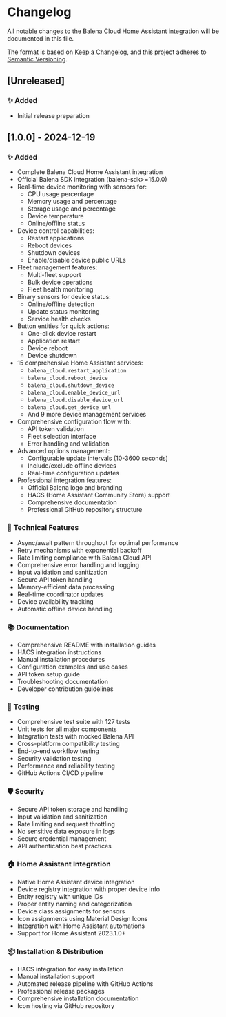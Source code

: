 # Changelog

All notable changes to the Balena Cloud Home Assistant integration will be documented in this file.

The format is based on [Keep a Changelog](https://keepachangelog.com/en/1.0.0/),
and this project adheres to [Semantic Versioning](https://semver.org/spec/v2.0.0.html).

## [Unreleased]

### ✨ Added
- Initial release preparation

## [1.0.0] - 2024-12-19

### ✨ Added
- Complete Balena Cloud Home Assistant integration
- Official Balena SDK integration (balena-sdk>=15.0.0)
- Real-time device monitoring with sensors for:
  - CPU usage percentage
  - Memory usage and percentage
  - Storage usage and percentage
  - Device temperature
  - Online/offline status
- Device control capabilities:
  - Restart applications
  - Reboot devices
  - Shutdown devices
  - Enable/disable device public URLs
- Fleet management features:
  - Multi-fleet support
  - Bulk device operations
  - Fleet health monitoring
- Binary sensors for device status:
  - Online/offline detection
  - Update status monitoring
  - Service health checks
- Button entities for quick actions:
  - One-click device restart
  - Application restart
  - Device reboot
  - Device shutdown
- 15 comprehensive Home Assistant services:
  - `balena_cloud.restart_application`
  - `balena_cloud.reboot_device`
  - `balena_cloud.shutdown_device`
  - `balena_cloud.enable_device_url`
  - `balena_cloud.disable_device_url`
  - `balena_cloud.get_device_url`
  - And 9 more device management services
- Comprehensive configuration flow with:
  - API token validation
  - Fleet selection interface
  - Error handling and validation
- Advanced options management:
  - Configurable update intervals (10-3600 seconds)
  - Include/exclude offline devices
  - Real-time configuration updates
- Professional integration features:
  - Official Balena logo and branding
  - HACS (Home Assistant Community Store) support
  - Comprehensive documentation
  - Professional GitHub repository structure

### 🔧 Technical Features
- Async/await pattern throughout for optimal performance
- Retry mechanisms with exponential backoff
- Rate limiting compliance with Balena Cloud API
- Comprehensive error handling and logging
- Input validation and sanitization
- Secure API token handling
- Memory-efficient data processing
- Real-time coordinator updates
- Device availability tracking
- Automatic offline device handling

### 📚 Documentation
- Comprehensive README with installation guides
- HACS integration instructions
- Manual installation procedures
- Configuration examples and use cases
- API token setup guide
- Troubleshooting documentation
- Developer contribution guidelines

### 🧪 Testing
- Comprehensive test suite with 127 tests
- Unit tests for all major components
- Integration tests with mocked Balena API
- Cross-platform compatibility testing
- End-to-end workflow testing
- Security validation testing
- Performance and reliability testing
- GitHub Actions CI/CD pipeline

### 🛡️ Security
- Secure API token storage and handling
- Input validation and sanitization
- Rate limiting and request throttling
- No sensitive data exposure in logs
- Secure credential management
- API authentication best practices

### 🏠 Home Assistant Integration
- Native Home Assistant device integration
- Device registry integration with proper device info
- Entity registry with unique IDs
- Proper entity naming and categorization
- Device class assignments for sensors
- Icon assignments using Material Design Icons
- Integration with Home Assistant automations
- Support for Home Assistant 2023.1.0+

### 📦 Installation & Distribution
- HACS integration for easy installation
- Manual installation support
- Automated release pipeline with GitHub Actions
- Professional release packages
- Comprehensive installation documentation
- Icon hosting via GitHub repository